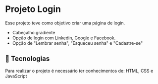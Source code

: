 # Projeto Login

Esse projeto teve como objetivo criar uma página de login.
- Cabeçalho gradiente
- Opção de login com Linkedin, Google e Facebook.
- Opção de "Lembrar senha", "Esqueceu senha" e "Cadastre-se"

## 🚀 Tecnologias

Para realizar o projeto é necessário ter conhecimentos de: HTML, CSS e JavaScript
